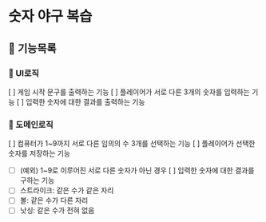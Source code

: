 # 숫자 야구 복습

## 🐾 기능목록

### 📌 UI로직

[ ] 게임 시작 문구를 출력하는 기능
[ ] 플레이어가 서로 다른 3개의 숫자를 입력하는 기능
[ ] 입력한 숫자에 대한 결과를 출력하는 기능

### 📌 도메인로직

[ ] 컴퓨터가 1~9까지 서로 다른 임의의 수 3개를 선택하는 기능
[ ] 플레이어가 선택한 숫자를 저장하는 기능

- [ ] (예외) 1~9로 이루어진 서로 다른 숫자가 아닌 경우
      [ ] 입력한 숫자에 대한 결과를 구하는 기능
- [ ] 스트라이크: 같은 수가 같은 자리
- [ ] 볼: 같은 수가 다른 자리
- [ ] 낫싱: 같은 수가 전혀 없음
